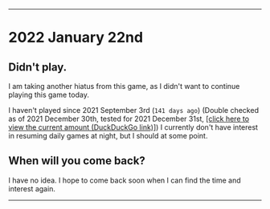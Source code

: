 
***

# 2022 January 22nd

## Didn't play.

I am taking another hiatus from this game, as I didn't want to continue playing this game today.

I haven't played since 2021 September 3rd (`141 days ago`) (Double checked as of 2021 December 30th, tested for 2021 December 31st, [[click here to view the current amount (DuckDuckGo link)]](https://duckduckgo.com/?q=Days+since+September+3rd+2021&t=ffab&ia=answer)) I currently don't have interest in resuming daily games at night, but I should at some point.

## When will you come back?

I have no idea. I hope to come back soon when I can find the time and interest again.

***
